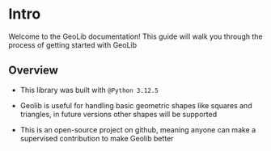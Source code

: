 # Intro

Welcome to the GeoLib documentation! This guide will walk you through the process of getting started with GeoLib

## Overview

- This library was built with `@Python 3.12.5`

- Geolib is useful for handling basic geometric shapes like squares and triangles, in future versions other shapes will be supported

- This is an open-source project on github, meaning anyone can make a supervised contribution to make Geolib better
